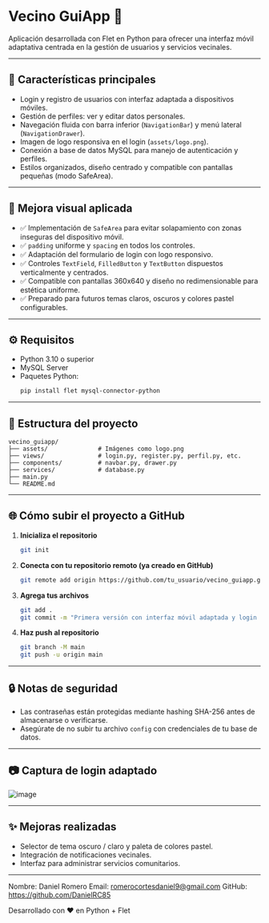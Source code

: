 # Vecino GuiApp 🏡

Aplicación desarrollada con Flet en Python para ofrecer una interfaz móvil adaptativa centrada en la gestión de usuarios y servicios vecinales.

---

## 🚀 Características principales

- Login y registro de usuarios con interfaz adaptada a dispositivos móviles.
- Gestión de perfiles: ver y editar datos personales.
- Navegación fluida con barra inferior (`NavigationBar`) y menú lateral (`NavigationDrawer`).
- Imagen de logo responsiva en el login (`assets/logo.png`).
- Conexión a base de datos MySQL para manejo de autenticación y perfiles.
- Estilos organizados, diseño centrado y compatible con pantallas pequeñas (modo SafeArea).

---

## 📱 Mejora visual aplicada

- ✅ Implementación de `SafeArea` para evitar solapamiento con zonas inseguras del dispositivo móvil.
- ✅ `padding` uniforme y `spacing` en todos los controles.
- ✅ Adaptación del formulario de login con logo responsivo.
- ✅ Controles `TextField`, `FilledButton` y `TextButton` dispuestos verticalmente y centrados.
- ✅ Compatible con pantallas 360x640 y diseño no redimensionable para estética uniforme.
- ✅ Preparado para futuros temas claros, oscuros y colores pastel configurables.

---

## ⚙️ Requisitos

- Python 3.10 o superior
- MySQL Server
- Paquetes Python:
  ```bash
  pip install flet mysql-connector-python
  ```

---

## 💠 Estructura del proyecto

```
vecino_guiapp/
├── assets/              # Imágenes como logo.png
├── views/               # login.py, register.py, perfil.py, etc.
├── components/          # navbar.py, drawer.py
├── services/            # database.py
├── main.py
└── README.md
```

---

## 🌐 Cómo subir el proyecto a GitHub

1. **Inicializa el repositorio**
   ```bash
   git init
   ```

2. **Conecta con tu repositorio remoto (ya creado en GitHub)**
   ```bash
   git remote add origin https://github.com/tu_usuario/vecino_guiapp.git
   ```

3. **Agrega tus archivos**
   ```bash
   git add .
   git commit -m "Primera versión con interfaz móvil adaptada y login con logo"
   ```

4. **Haz push al repositorio**
   ```bash
   git branch -M main
   git push -u origin main
   ```

---

## 🔒 Notas de seguridad

- Las contraseñas están protegidas mediante hashing SHA-256 antes de almacenarse o verificarse.
- Asegúrate de no subir tu archivo `config` con credenciales de tu base de datos.

---

## 📷 Captura de login adaptado

![image](https://github.com/user-attachments/assets/0d8cc4af-331b-4ae3-96a7-eed2907dfd8b)

---

## ✨ Mejoras realizadas

- Selector de tema oscuro / claro y paleta de colores pastel.
- Integración de notificaciones vecinales.
- Interfaz para administrar servicios comunitarios.

---

Nombre: Daniel Romero
Email: romerocortesdaniel9@gmail.com
GitHub: https://github.com/DanielRC85

Desarrollado con ❤️ en Python + Flet
